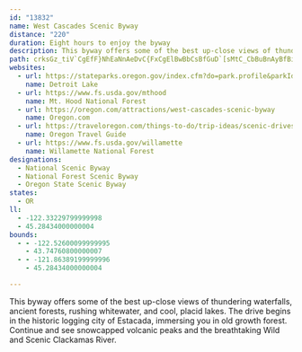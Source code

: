 ```yaml
---
id: "13832"
name: West Cascades Scenic Byway
distance: "220"
duration: Eight hours to enjoy the byway
description: This byway offers some of the best up-close views of thundering waterfalls, ancient forests, rushing whitewater, and cool, placid lakes. The drive begins in the historic logging city of Estacada, immersing you in old growth forest. Continue and see snowcapped volcanic peaks and the breathtaking Wild and Scenic Clackamas River.
path: crksGz_tiV`CgEfF}NhEaNnAeDvC{FxCgElBwBbCsBfGuD`[sMtC_CbBuBnAyBfBiEr@wCj@aDdHgm@f@yC`@yAdAeC|AaCnCaD|AyBhAeC`@sAf@qBd@cDdAuOh@sEp@yC~AsEp^}x@vAmCdBaC|CeDlDmCpZoOrDaCvEwEhByBzAcC`C}EjAuChMe_@nA_C|AqBjBaBzAsBdAaCXeA^aD~@{Th@gGn@gD^qAhAoCvA}B|C{CzBmApEgAnN_C~@W|BgAx@g@hBcBhF{Gv@s@xBqAdAUvEe@bAWfKuDxBqA~K}LlCqDhAgCnDuL|AoEbF_KtOkYr@s@bAk@rE{@bC}@jKyHdBuB`DoHZsA|AwIrDqMtB_Fp@{@dDqCxBsAbC_AlCk@fAKtCAbQrAvEDnCSlC_@`JeB|@[~@y@Zq@\sAH}@AuAGy@yAyGSuCBqAVyCp@mC`@aA|AmBx@o@bC{@tKwCfKuDlByAtAyBb@_An@gCZqCNiC?w@w@mJC{AN_Cb@uBXw@`AaBf@k@nAaAtBw@nHgBnAg@~@w@bAaBb@qAZmC?aDe@_DwBiK{AeF{BgEaJyMiDwFmA_CoDaIiCgHmFiPeFmRy@uDe@kDQyB?wDVwBXeApAyBxEaEx@aA~D_HxAsB~GmGhBkCr@gBp@gC`DkV^qBj@iB|@eBxB}B`DcBnCk@hACdAJv@PdBx@v@p@nD|D\b@f@nA`@pA~A|Kn@jB|@|@d@RrADjAc@v@aATe@XyADq@?sBc@{KBaAXyBz@kBl@g@rDuB|Ak@h@?nCXrASb@W^[vEkH`BoBtEyExByAbCy@zQqDlDiBrBoBt@aAnNqUtHuKrCeDrCaDhBcBtCuBzIeF|@y@r@mAd@oARyADo@?gC]aCoCmJgCiH_B_DiA}AeOkPiAeB_@{@m@eCk@uH]eCk@{BcDyJo@_Cm@aD[mDQmDAmDJeDh@mFlBcMh@gH^qC|@gCf@y@p@w@rBgAdAS~QMrAI|A_@dBs@bBsAdAyAvAuC|DiMtAwD`K}QlByFbC{IhB{D|CmErPuN`AeAxAsDlAgJX_EYoMHiBr@yGt@sDb@_AbBmCzCuFbC_D|P{KdA_Bb@mARqADs@_@gFDmAr@yKd@mERu@x@eBxAaBxAkAxAs@h@Oh@Cf@FlClAlBj@x@EdBy@`SuQ~BuCfCyDhByBdCqBr@_@hBi@`D]lDXxRxFdBDvBq@vG{Dx@_ATq@J_AByAO}FDy@Z_CV_AxAwCnAcBrDyDb@Wh@KrB?d@Pb@XXb@~A`E^r@fDrExBxBtCnAnG|AzBQpEiJhBcB~NwGbB_AlE}CrHiGlAm@~A]vABx@LjAj@bGzDtCx@v@JrKMhCFhCd@rFlBpBRdAGhBq@lAaAbCkCdAs@x@K|DJ|Dy@h@PZXf@`Ax@`C`@j@b@XlBj@rEr@rAGz@y@fAqDr@gAd@W|Ba@d@SxA_Bx@sAHqAi@{BEk@@kAb@mCx@gCHeA@gARgA|@eCd@kC@oC_@yE?aALkAZeAvAsBd@_AXaAZqCp@gCd@aAlCcDt@o@dAWhAAvEf@`DdAt@Dx@O|FoClC_@bAYx@k@dBgBfA_Ct@sClAuG^mCPgHBgQKgAWeAiDgF_AaCc@qCEgADsANk@d@[lAC|@LXNj@l@rAdBx@f@bAXdAF|g@VxPdBxBnAfI~GxE`Hp@v@t@l@~@^pEz@dAArD}@vAAtATtHbC`Ar@p@jAZ`ANfATpCV`A^~@j@v@x@f@|C`AlA|@n@tAh@vEX`Ad@z@t@n@fANjLcA~BRrA^|@d@jB`BxAlBnLpSrArBbBdBnB~A~BxAv@Jx@KhAm@nByAr@Yx@IbB\vMtDpCNjCIbAY|DgBzFeEt@SvF?xAg@fJgHfBgBd@}@ZeA^oCV_Hh@sEn@gCb@{@tBkCRq@NsA?eBMsBUaBe@aBSsA?kAn@sFLaDo@q[FmER_Cr@eEn@aClBgEnE_Hv@uAn@mBh@eCF_AFyAMmDy@sHUyDBwEN}A^kBh@aBfFsL~@{C`@iEpAiXJcAb@oBbA_Cp@eA`BsAnD_ClCiC~@_BbAyBTw@^_CNgCx@e^b@aKb@oBrCeFn@gB|DgQZuB^yDbB}XEmCOyAcD{Ki@mCEy@?yAPcBbDiNVsAHsACsAOsAu@_CcBoDi@_BYmCNcChAiEXmBDy@Iw@[aAm@s@cE_EgEgDs@eAeCmFaGgIeAgAsEmCgDqAc@Yk@y@WeAEm@HaPEcEo@}DqDkL[_CGkB\mChD{JnN}}@l@qCtCiKToAHiA?iCKyAe@}BmBoH_AgHOsCO{KNmDbD{RjC}N|@_DxBaF^}A?sAOu@yBgF[mBCyAXqBx@gBnAqAr@[hDc@bCo@lBeAnDsCfBsBtBsFh@mBl@{DPsD|@eh@RqE`@mChAmEd^skAjE_MpAkC`CyB~a@qW~RuM~K_HrEaEbBmBn@y@bCaGh@w@x@m@|H_EfI{CbAKvEJhAKpIyBjOaGvBqAhEgDb@UpAYvA@nA`@xDbFpBxAbAZdAL`HGxEDlCRlCd@tf@tO|f@nPpB~@dBnAbHlIjAd@t@BlBc@fIkCzBgAjB{AxAkBdA{Bx@eCrBuIn@mArAwAr@YtAMx@Fr@VpJ`FdCl@rAJtNRvEXtKjBfGM`P`CrQyArGcAlCApaBxJfVfArFKzCy@lFgCZE`LY`CFjPpCj[tJnCYfDgCnDsB`F_CzFmDfGeBdGy@nGaBlLyEbCeB|@gATk@R_APeC?mFLuA~@sCbA{AbBcArBUdAL|EfArClBbBvB|AzDp@rArA`Al@VxA?dAg@hD_@hMq@lB?bGaAxCkBfCsChG{EtEqAnCe@bCgAvDoDxGgPpFgNhC{FfAqCbGuIfFoI~AsCvB_CbB{A`JwGzDaC`Bg@xAEhHR`I~FtHnInCpDfBzClGzNnB`E|A`CvCdCrJ`GvE`DlEjCnClBbCdA~KxAlm@QhMMrCd@xBdArClD`EpIdEfKpFzKlCxG|BdErBrAxBj@rBI~Bg@`Gs@|CQjOmBvF_AlJqBbDgAvQmD`JaCbDgAfHeEbCqBdB{@`DgEbCiBd@m@x@aBr@gB|EeOhEkLh@c@|@H^r@@fAYxA{Ax@O`ATvEK~BShBD|@S`EVzC?rCSjGBrANrAtBfGf@xCn@~DTz@Xl@b@^pAjDv@~@xAz@h@p@bCtIrBxIhArCxBbM?lCNlBz@r@Vn@Nf@Dr@D~Cx@xBdArFLnCE`CHn@~CfFzF|KzKfOdAfEb@nFJjJEtAJ^|@bBx@nFoA|Kw@pEk@fIIrDPtD`@~A~@dBbAfFlFtLlE`MfJ`f@xEnT`GzTbGdXrBnLrDfNdFtK~ArGRdBP`EXvWXtISzHo@rBu@dEo@fA}BzGyBdDoAnDsCxRsAbPo@rLq@xRGbT@nRr@pEb@lAxDfIhFtHbB~AxAz@fAb@hALrCp@n@fEt@nIRXhBxI|A`E|BlEhAjAhAx@hAd@~@NrAjDDjBUtAoFdIQvIXvAdB`FEnEYpFExEmD|HiAjH}@nKyAlJuAvNH`F`@dHBlDSlEcBxFuD`KOrCIpMU~DOx@]rAs@~AkBlDcClDcAfBs@dB[pAShCD~B|@lLbAhFbD`O~@rGbFby@r@fHxBhPb@fEd@tGR~Fd@fCbBxChBlAbErEn@dBv@hJn@xBp@dBfArAz@tBfBjH~@tAfBbBbE`DlDxDxDnFvEfIbAfETrDSdBiBfEUbAEt@StMU~ICzI`E|MxAtJbCbSn@pEb@xBfArCv@zAfJ~Lx@rDBnC^rBxDtEx@vAx@jCNpUHrDNLO|@EtAZxGlBpNrB~ClElElBlE~ClF`FxFrBnAnCvDzIjPnAjAlFxDlAfDtAlBrAvEn@z@bAvBr@fDhBzBd@x@nApAr@lCn@xGfEvTlBlFhB|GnAbDfDnGtBlGbBnIN`GBxGTrAbArBxBpDlBbChBrBrBvAbElFvEtJhCrDbDlCbCdAhDd@lEfBr@v@rDnIl@e@tFyB`Cq@rD{AzIkFfKgEvCoBtA_CbAuDh@}D|BiUxA}Lx@aFtBeHh@mAha@{i@zOcSbCsEh@}An@cDXsBlA}Dd@u@bBkB`HiErCyCbCcDbBaDtAyDbAsCbFwShRwx@t@{Df@eDrAuNVsAzBsHp@mCLy@zBmIpD}Lj@_EpBoSjAiNrBoNtJgg@d@mF\mMHsA^mBnAyDtL}V~AuEh@yCXsCJkBa@aKsAsKEmA@{BLyA^sBt@yBlAmC`JcRrAqEzA}GvBiOhAeHj@gCh@gAnBwBfAk@xAa@bHq@vAi@n@e@r@qA^kAXuAXaDdAsO^{DrDqe@BiDYmDiAmEeAqBeHgKo@aBo@cCw@mFk@cc@O}BUmAm@gB[yBG_Db@{Dx@sE~@kDbC{GlEaNd@{CPeB@oBIeFq@uGmBsJOmC?}AT{B|BuHPwCEcBQeAc@kA}H{Kq@{AWkBCy@rAoSIeDm@aFiEqOgEiMoE{Oc@_DIsB?_Db@_FdBcJfBuKRsCCkBHgBPgB|@qBxAmAlAq@xCs@|X{E|FaBvCuAnPoNlKcI`JiIhQqMpFuCxBgAjK_ErUmH|DeA`JyAbGuAzCkBpIsGbCy@xFmAhB{@vE_DfKoNn@_@lO_Hna@cPbGsBdKqAfHiA~N}H~GiGhJyLtAoAfBeArCSrElAvMrEflAb^jKvDbEdDnHrG|FbGbVzYj[~b@nC`ErBxBbDdC|Bz@vFdA~BjAvBdBdB`CbCnF`Yzr@xCfFvBpCdEnE`DdCrRnMvOzJ|Ap@tA`@fBVt`@lA`G~@rBr@hCpAxBbBvBrCxAbDhB|GT|ANfBDnCOtN?bCNtE\jDn@bEnBdH|@rBnBnClCdCrClB~NtHlE\rASxAe@bCmAxDKpGRbAGnDm@rBo@tLcH~UmPvG}DvBiA|B_@dBEbCPhDf@bDjAbBXvAJnA?tJyAx@_@pA?`Ad@jAx@jGzFxAv@nAXrCLrAKrBo@vEkApJqB|n@mAzFAhSo@bDYxAPhFMvBRzJ~BdMlFfElEjClDzClCxExC|CX|I@`CVvFdB~ChBbEjBvEzAzIpBdCVtGDxEKfDXdLxC~Cl@xCL`CA|EQvZyBpNg@|Be@fDgAdDeBfD}BzFuFf\mg@pFsFxCu@fHWxBj@~AFpC[zCeBzCqCvNsYjGoOjH{JjDkC`HgD|FmAbTsCzGaChAq@~d@{Szj@yXlGkCvGmErByBlByCx@gBdSsm@l@{Cp@aE\eDlEkbAb@sGdAoI|A_@f@A`ARj@`@fFjWxEtXpBzNnA|ORtHj@vi@\nQd@|Ib@~Dp@~D|w@xcDrCdJzCnIxA_AtA~BhBjCxBlBl@^xAf@fD`@nBBpFKnc@{ArS]pe@aBrSWvnAdK`[|C~P|@pGw@hLcGbTyLvp@s`@pH_EhCu@`Dk@bEInETlFt@fTjAlKE~Nj@zWEp[q@dOaBfVeBfG_AnCjAtAXfF?hJlFpBZrN|@lEjB`JtE|JtHzGxIrDbIvC~CtE~GdDrArIhB~Ap@fCdBrBxB~AdD|C|J|EnQN`C_@jJBnCFjA`@~AtAlBvB~Bt@lAh@lBz@`Fp@|An@l@fGfDt@r@rCrEdBjD`BbBhAj@xCr@vEjDx@Zx@DrFGfWeAbDBlDn@|BjAfIdDxD|CfB|BxE|JdKtRxAxDjB~DvAbFb@dCd@tIh@pEdB`FlBxBvBfAhDvA~OtHfGfCtCrBlDxDrBzAvAb@hA?bB]jV{HfVsIjH{CzK{DfXaJ|D_Ad^wDbF_@rFAfEp@bEfAfE~BlDlDjAzAzCxEzLhSbEhHbAvB~BlGvG~UrBvFtArB|BrBbBn@hB\dIKfK[zI`Az@XfBdA~NzNxBdBzB`AzA^vJc@`Io@lIeBhP_BfDyAt@m@rB_DdTah@hAyA~HmHhDkCnLiHxBaBfEyGbNwUlDqFpFuC~@]vDm@~AAfCXfl@tLhCz@`EpClCnDtApCh@fBhArGnChSjE`TrD~Tr@xHNlFNnKPfCr@~EpFdZ|CrNVnB`CnLlBfM^jF@lFYv\\vFrA`QF~D[rg@D|ERvCX`Dh@~C~Pf_ArD~QTnCNjF{DvcAQfEBvDnAlIhAxG|AnK~AfExAfExAvE|BjQfGnn@nBbUxCba@zD`e@FlCGbESbBu@~Dy@fDiNfo@k@xDSpBMhFFlGXfN?xC]vNu@lQE~KZxJfJv{BvA|a@hCnf@~@~NtJxhAfIbz@ZvE\nCrAzHxBhK`Qj~@|@rGb@hFH|Cn@Dh@InC{@dJmFdQyKnCv@^d@xAhEdItXbAz@n@GxFeHpDoF~DeDjCoDhByAj@Kv@AdAHhAb@lAJtB?f@LxD`EtJdAp@?~@g@\w@hBkC|BmBbAaCd@m@pFyEhDyBrBgBr@q@jAsBb@a@h@E|BFt@SXYx@yAh@e@n@[bAUzAuAv@Kd@?d@Vb@h@xA~D^Pb@J`@EzCsBd@}@NyAYsCLgApAgCfDsJRSbC_AZYR_@z@_DXa@\Kx@ElCDj@SXWr@aBn@{@bGcF|Au@~A_C\?^LJxAE|ADf@TlAx@jAb@d@b@Fn@Bn@WbAJlBrA~Aj@dAWr@_@lAgAlDsBhAeAhBmArAKz@e@x@Gd@Dx@t@fAj@N?^e@dAuEXi@b@Ax@d@rAdBhAf@h@S^y@CeAHyD^y@d@Qv@Bt@fAx@fBlApBnBdCt@@n@W\m@X{DT_B|AmAhAe@z@aAx@Qr@k@hAgChAe@x@K|@[d@e@Rm@Ny@CiAiAaBUy@?gAJ_Ah@qAfBgBxC_AbAaA~BQfE_B~Ad@~CzEnGjD~@rKTtAb@f@bBj@~@a@h@eA~@_JnAuB`Ds@hAgA~B_DbBiArBa@r@y@x@uEv@}@|@_@rCx@bCVfFClBVbC~@x@S^eB]uDHkBbAy@lEE~D_@tFJpA~@bC`Ch@V`AWv@s@x@_B|@gAhAYxA^vAzBx@p@jAJpD_BbCwA`Bs@dDPtCxAbAThBAvFkC|@GjBpAbA@xCmA`CRxF~@|A?xAy@pEyDhA_@`TsDpGSbCSr@w@h@gAZqALuAOaH@}@h@o@n@WpDLrBSrEEx@U~AFbA^r@d@nAZvCM~@g@vFaIx@q@x@Yx@CbCNhCOhB[t@_@`B_BrCmDp@mAb@mACwA_A}FHqCbAgAnA_@rBIfDH|EsDbEgChDkBvA]|Ga@vFr@xPdBzAElAy@b@m@^mAjA_JlAyEDmAEgE^aC|@sA~A_AxBwBr@mAlCyGbDiHz@yApE_DnCuDfIsNpAaBnDs@vD_A|GmC|B}Ah@{A`@sB`BoMd@yCzGoNx@qCV_Df@oCn@gBxAwBbAaAt@k@tMoEhAq@lBaBh@q@~@_BhC}Mh@yAn@y@xAmCx@qD^iH^eBh@yAfCmDtA_CbDaHbAmAlBkAdBaDxAeBn@k@fDoB|A_CzAwCvAoBlAk@pBGtCXnAf@hAv@~AtC|@dAdAXnAy@rA_@|BqBxBmAvDM~ARbCAd@KnAwAl@?t@XvDdLx@l@lAJd@E|CsCxC_FrByBnBeAjDb@hAx@tP`KpG~BlFnEjKvExBClCs@rDj@vGq@lIkBbCy@pJBpEr@dBKlCJnAKl@e@xBaA~@w@r@gAhB_BlE{Gt@q@zFsDp@u@Vq@n@eAn@m@xEyC~GiBTWrCgAjHmG~DmIfEuH|@kBrCyHhAmAbIgGnAmDbCaD`B_DxAaEjCaJpB_FXgADs@I}@YgAE_ABg@xAyFNsACy@U}@M{BFk@~BaGD{@SkBBg@Hk@vE{Nn@mCHw@FsBO}EaAoPc@_DHaDrAmKT_DJe@pAiCn@_AtCeCv@mCZkB\kAJsACoC_@yEBmER_G^cDxB_O|CqQx@mNDaFCuUIaJf@cErG_\jEoV?mEI_Cm@yGcC{f@UoHNkCfCiN~AkHX[t@c@nCJdFG~FwAxKuBnMkIxAMx@m@|DGxDy@lBcArDcETk@|C{Nh@aBxBeFb@gC~@_BdAaArCsBTw@rB_B\m@CmDL_Ad@k@|C{BbB_@h@eANKh@MbCXdBGh@WvCkEtAMb@m@^wAD{@e@aGXw@j@[\DTl@Nz@ErAPxAp@nCdArBhCtCvC`HhEzHrBvAlAh@rG~Ad@Bp@ExBsA|CCtEuB|ARlC_@vDpAdCRvI]jMaBlDf@nHbCxAX~Ax@nC|Dl@jAH~@Pr@\h@|BlBzL`FdArAnBxDlClBtG~BdBzA`JjEpFhAvIhAnD~A|Ab@|@SfHaEtAsAb@q@bAu@dAe@|B_@hFSpEeA`LmDfD_@lCmAhDaCdCwAbDuChHsFtCsDzHqGtCyAvBaBbBgBpNmG`D_CxAq@hDTzFkBjAE|@r@b@dATrBIxA_@~AcEzJqBtG_GbOsAjBsAlA_K`OeQnU{AfDcAzCg@jC[dDElFE~VF`RKhQHpMbAdKbH~b@b@nJp@xFjBtJt@`ClCpD`I|InE~DjFfExInG`C|B~AfD|@lC`@dBRrA?`F}@pXGvFFbGx@zLx@bJp@jLZ`IHti@xEzwAlBtq@|@nND~Cd@lIfDbShCnR^lEOlCe@zBcBlD_BpEa@hCG~A?~Ap@nVpCjr@d@pJ\nOGhDo@pCqLdXgHpRUjA_@pDa@`GaA`I_@xBmFtSeDrOuCrQi@xDqEdW{AfLMtEuAlOsBbRYlDi@bKO~FU~As@lBo@fCEp@DXbDjErBlDJnA\x@nD~FbBzFLrESfFc@xCe@pAcCfBsBfCeBtD]hAu@tDYfBElBPjHrAxJhB|LRnEIpK_@vDsAjFSjQWdLg@lEeB|GoAfGsAvDwCxEy@rBYxAUtEB~BIlCHtE^jG@nBRjFYfDi@jCoBnGoAfCaFxH_@~@Or@SfEx@lF\xEZxCHtBUlDYpA_@~@aCrCa@~@Ir@?l@JdBb@lBn@p@lDxBt@fDBrDSzCk@dAcAdAs@lAiFhRYnG}@lEcDnM{AdH}AzIgDfPeAvDyApDiArDw@`EKrBHfIn@~DvCxEbEzDrKfHbAjAhC`GBzBIdCsBtHQpC`BpLv@rBpGxFhBrBtBrEjDjBxC`ApGrA~@p@d@x@|@rBx@lF~EtPHrAdAtBFjAOrHg@lBoBzEKf@SvCUd@gAzD{@~FOnB@xCb@lHYtEHxG_A~FD`Go@lIc@lDC~AFrAZxAx@xBL`A@xBK~@]^iClA_AxAiAjG_@bLzHnAhDbA~@d@pGfF~BzAh@vA|@tFx@tLG`Ef@rBXdCf@jC`@`FxC|KtApGH`ALbPZzHnAdJv@zAt@bA`H|FfEpCjCrBnLnK`H`ChCpC|@j@fGnAf@j@x@~Ab@xABv@IrAYfBRfBdAfDb@d@hApB~B`HxClDdHvJx@v@n@XlFpAxBzCfA`AtAj@dABrD_@dIqDlAAnB`AtB^|AJlAWnAeA|BsCnBwEnBsCzBeEtAq@nAY|AgC~@_AbAq@|C{C~@k@~C_AjHaA^?r@PxAxAn@RfDM~A^nAOrB{@r@?dAd@rAbAfAAbIyAhBg@bA}@xF{HzAuAbFmBr@k@N_@dAeAdBaAlOyCrCQz@FzCjAfH`BbCxAhAjArDpA~AdAxAtB|@x@x@PhBCnB\~AdAlBl@fBL~Dl@nKiAzJNdAj@vElFhAdBn@hCb@vCxAlF~@xAlCxAjArAv@tA~@dArDdCbAlBh@pBNtADfB^dCTxB^pAv@zA^`BDtAKtA}@tF?|AXtFC~GRtDn@fCd@vAlDfIv@rAp@tBfBxGT~B?rAR~@^z@h@j@x@Rt@P|AYx@?j@LfD`BlCpC`AdCPnAIlF^vB^n@hBvAlE~D|ClAh@r@j@xBRvA_@lDJ|CB~CHxBN~@lEbRx@jBbGtH\x@^rEP^V`ADrA_AxF?v@JtA\lAv@bA`Bd@hALrB@nAh@zLnHxApAlBpGbDdO~@fC|BfEhSdXjIjFrDxAde@vHfCt@lCbB~AvBz@xBb@lAd@`DjCxj@JrAt@jDl@fBpLvVrEfI~K|NlHdJr@rArAfAlGxC|Ad@zNtBhE|BVZn@`@~Bv@|E~BdAxAzDtJn@x@rB~@xCxElEzF~@zAVvFp@lFr@tJBfAGjBi@tH@dAfAvL\xHCpAuC|PcBzSOtCi@|Tc@`WBzCNxAJd@n@rEf@r@TRdMxB~BEr@W~@AzFr@lG?bB_@`@Y|DeE`CiDPk@RsArBcWb@eYCq@[{BsCsEYeACw@HyAfDwUJs@b@u@d@Q
websites:
  - url: https://stateparks.oregon.gov/index.cfm?do=park.profile&parkId=65
    name: Detroit Lake
  - url: https://www.fs.usda.gov/mthood
    name: Mt. Hood National Forest
  - url: https://oregon.com/attractions/west-cascades-scenic-byway
    name: Oregon.com
  - url: https://traveloregon.com/things-to-do/trip-ideas/scenic-drives/the-west-cascades-scenic-byway/
    name: Oregon Travel Guide
  - url: https://www.fs.usda.gov/willamette
    name: Willamette National Forest
designations:
  - National Scenic Byway
  - National Forest Scenic Byway
  - Oregon State Scenic Byway
states:
  - OR
ll:
  - -122.33229799999998
  - 45.28434000000004
bounds:
  - - -122.52600099999995
    - 43.74760800000007
  - - -121.86389199999996
    - 45.28434000000004

---
```


This byway offers some of the best up-close views of thundering waterfalls, ancient forests, rushing whitewater, and cool, placid lakes. The drive begins in the historic logging city of Estacada, immersing you in old growth forest. Continue and see snowcapped volcanic peaks and the breathtaking Wild and Scenic Clackamas River.

